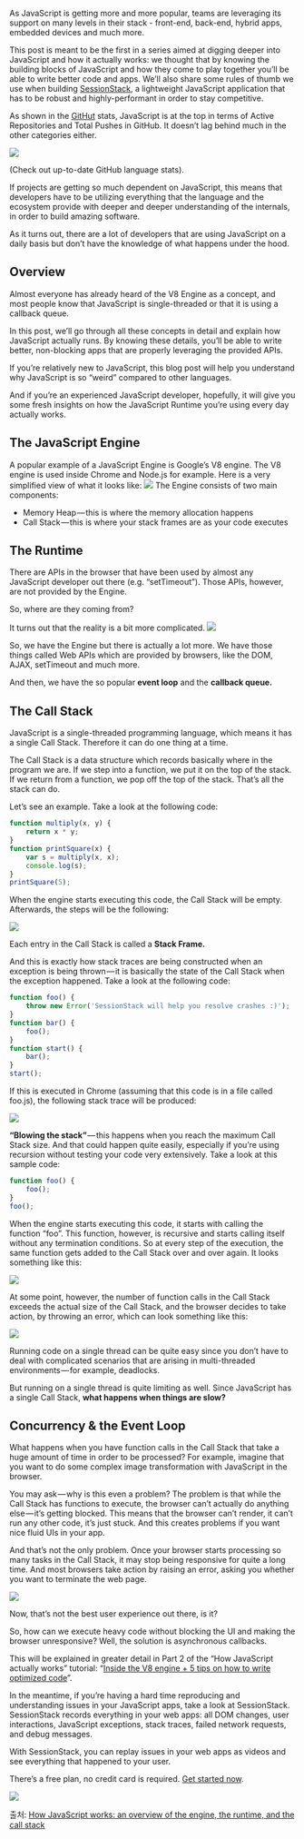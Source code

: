 As JavaScript is getting more and more popular, teams are leveraging its support on many levels in their stack - front-end, back-end, hybrid apps, embedded devices and much more.

This post is meant to be the first in a series aimed at digging deeper into JavaScript and how it actually works: we thought that by knowing the building blocks of JavaScript and how they come to play together you’ll be able to write better code and apps. We’ll also share some rules of thumb we use when building [SessionStack](https://www.sessionstack.com/?utm_source=medium&utm_medium=source&utm_content=javascript-series-post1-intro), a lightweight JavaScript application that has to be robust and highly-performant in order to stay competitive.

As shown in the [GitHut](https://githut.info/) stats, JavaScript is at the top in terms of Active Repositories and Total Pushes in GitHub. It doesn’t lag behind much in the other categories either.

![](https://cdn-images-1.medium.com/max/800/1*Zf4reZZJ9DCKsXf5CSXghg.png)

(Check out up-to-date GitHub language stats).

If projects are getting so much dependent on JavaScript, this means that developers have to be utilizing everything that the language and the ecosystem provide with deeper and deeper understanding of the internals, in order to build amazing software.

As it turns out, there are a lot of developers that are using JavaScript on a daily basis but don’t have the knowledge of what happens under the hood.


## Overview
Almost everyone has already heard of the V8 Engine as a concept, and most people know that JavaScript is single-threaded or that it is using a callback queue.

In this post, we’ll go through all these concepts in detail and explain how JavaScript actually runs. By knowing these details, you’ll be able to write better, non-blocking apps that are properly leveraging the provided APIs.

If you’re relatively new to JavaScript, this blog post will help you understand why JavaScript is so “weird” compared to other languages.

And if you’re an experienced JavaScript developer, hopefully, it will give you some fresh insights on how the JavaScript Runtime you’re using every day actually works.


## The JavaScript Engine
A popular example of a JavaScript Engine is Google’s V8 engine. The V8 engine is used inside Chrome and Node.js for example. Here is a very simplified view of what it looks like:
![](https://cdn-images-1.medium.com/max/800/1*OnH_DlbNAPvB9KLxUCyMsA.png)
The Engine consists of two main components:
* Memory Heap — this is where the memory allocation happens
* Call Stack — this is where your stack frames are as your code executes


## The Runtime
There are APIs in the browser that have been used by almost any JavaScript developer out there (e.g. “setTimeout”). Those APIs, however, are not provided by the Engine.

So, where are they coming from?

It turns out that the reality is a bit more complicated.
![](https://cdn-images-1.medium.com/max/800/1*4lHHyfEhVB0LnQ3HlhSs8g.png)

So, we have the Engine but there is actually a lot more. We have those things called Web APIs which are provided by browsers, like the DOM, AJAX, setTimeout and much more.

And then, we have the so popular **event loop** and the **callback queue.**


## The Call Stack
JavaScript is a single-threaded programming language, which means it has a single Call Stack. Therefore it can do one thing at a time.

The Call Stack is a data structure which records basically where in the program we are. If we step into a function, we put it on the top of the stack. If we return from a function, we pop off the top of the stack. That’s all the stack can do.

Let’s see an example. Take a look at the following code:

```js
function multiply(x, y) {
    return x * y;
}
function printSquare(x) {
    var s = multiply(x, x);
    console.log(s);
}
printSquare(5);
```

When the engine starts executing this code, the Call Stack will be empty. Afterwards, the steps will be the following:

![](https://cdn-images-1.medium.com/max/800/1*Yp1KOt_UJ47HChmS9y7KXw.png)

Each entry in the Call Stack is called a **Stack Frame.**

And this is exactly how stack traces are being constructed when an exception is being thrown — it is basically the state of the Call Stack when the exception happened. Take a look at the following code:

```js
function foo() {
    throw new Error('SessionStack will help you resolve crashes :)');
}
function bar() {
    foo();
}
function start() {
    bar();
}
start();
```
If this is executed in Chrome (assuming that this code is in a file called foo.js), the following stack trace will be produced:

![](https://cdn-images-1.medium.com/max/800/1*T-W_ihvl-9rG4dn18kP3Qw.png)

**“Blowing the stack”** — this happens when you reach the maximum Call Stack size. And that could happen quite easily, especially if you’re using recursion without testing your code very extensively. Take a look at this sample code:
```js
function foo() {
    foo();
}
foo();
```
When the engine starts executing this code, it starts with calling the function “foo”. This function, however, is recursive and starts calling itself without any termination conditions. So at every step of the execution, the same function gets added to the Call Stack over and over again. It looks something like this:

![](https://cdn-images-1.medium.com/max/800/1*AycFMDy9tlDmNoc5LXd9-g.png)

At some point, however, the number of function calls in the Call Stack exceeds the actual size of the Call Stack, and the browser decides to take action, by throwing an error, which can look something like this:

![](https://cdn-images-1.medium.com/max/800/1*e0nEd59RPKz9coyY8FX-uw.png)

Running code on a single thread can be quite easy since you don’t have to deal with complicated scenarios that are arising in multi-threaded environments — for example, deadlocks.

But running on a single thread is quite limiting as well. Since JavaScript has a single Call Stack, **what happens when things are slow?**


## Concurrency & the Event Loop
What happens when you have function calls in the Call Stack that take a huge amount of time in order to be processed? For example, imagine that you want to do some complex image transformation with JavaScript in the browser.

You may ask — why is this even a problem? The problem is that while the Call Stack has functions to execute, the browser can’t actually do anything else — it’s getting blocked. This means that the browser can’t render, it can’t run any other code, it’s just stuck. And this creates problems if you want nice fluid UIs in your app.

And that’s not the only problem. Once your browser starts processing so many tasks in the Call Stack, it may stop being responsive for quite a long time. And most browsers take action by raising an error, asking you whether you want to terminate the web page.

![](https://cdn-images-1.medium.com/max/800/1*WlMXK3rs_scqKTRV41au7g.jpeg)

Now, that’s not the best user experience out there, is it?

So, how can we execute heavy code without blocking the UI and making the browser unresponsive? Well, the solution is asynchronous callbacks.

This will be explained in greater detail in Part 2 of the “How JavaScript actually works” tutorial: “[Inside the V8 engine + 5 tips on how to write optimized code](https://blog.sessionstack.com/how-javascript-works-inside-the-v8-engine-5-tips-on-how-to-write-optimized-code-ac089e62b12e)”.

In the meantime, if you’re having a hard time reproducing and understanding issues in your JavaScript apps, take a look at SessionStack. SessionStack records everything in your web apps: all DOM changes, user interactions, JavaScript exceptions, stack traces, failed network requests, and debug messages.

With SessionStack, you can replay issues in your web apps as videos and see everything that happened to your user.

There’s a free plan, no credit card is required. [Get started now](https://www.sessionstack.com/solutions/developers/?utm_source=medium&utm_medium=blog&utm_content=Post-1-overview-getStarted).

![](https://cdn-images-1.medium.com/max/800/1*kEQmoMuNBDfZKNSBh0tvRA.png)


출처: [How JavaScript works: an overview of the engine, the runtime, and the call stack](https://blog.sessionstack.com/how-does-javascript-actually-work-part-1-b0bacc073cf)